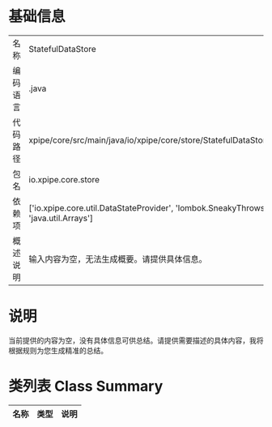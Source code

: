 # 基础信息

|      |      |
|------|------|
| 名称 | StatefulDataStore |
| 编码语言 | .java |
| 代码路径 | xpipe/core/src/main/java/io/xpipe/core/store/StatefulDataStore.java |
| 包名 | io.xpipe.core.store |
| 依赖项 | ['io.xpipe.core.util.DataStateProvider', 'lombok.SneakyThrows', 'java.util.Arrays'] |
| 概述说明 | 输入内容为空，无法生成概要。请提供具体信息。 |

# 说明

当前提供的内容为空，没有具体信息可供总结。请提供需要描述的具体内容，我将根据规则为您生成精准的总结。

# 类列表 Class Summary

| 名称   | 类型  | 说明 |
|-------|------|-------------|




